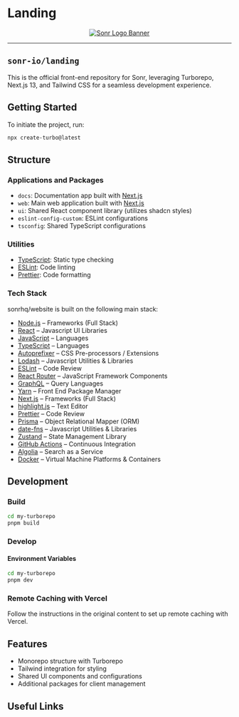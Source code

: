 # Landing

<div style="text-align: center;">

[![Sonr Logo Banner](.github/images/front-cover.png)](https://sonr.io)

</div>

---

## `sonr-io/landing`

This is the official front-end repository for Sonr, leveraging Turborepo, Next.js 13, and Tailwind CSS for a seamless development experience.

## Getting Started

To initiate the project, run:

```sh
npx create-turbo@latest
```

## Structure

### Applications and Packages

- `docs`: Documentation app built with [Next.js](https://nextjs.org/)
- `web`: Main web application built with [Next.js](https://nextjs.org/)
- `ui`: Shared React component library (utilizes shadcn styles)
- `eslint-config-custom`: ESLint configurations
- `tsconfig`: Shared TypeScript configurations

### Utilities

- [TypeScript](https://www.typescriptlang.org/): Static type checking
- [ESLint](https://eslint.org/): Code linting
- [Prettier](https://prettier.io): Code formatting

### Tech Stack

sonrhq/website is built on the following main stack:

- [Node.js](http://nodejs.org/) – Frameworks (Full Stack)
- [React](https://reactjs.org/) – Javascript UI Libraries
- [JavaScript](https://developer.mozilla.org/en-US/docs/Web/JavaScript) – Languages
- [TypeScript](http://www.typescriptlang.org) – Languages
- [Autoprefixer](https://github.com/postcss/autoprefixer) – CSS Pre-processors / Extensions
- [Lodash](https://lodash.com) – Javascript Utilities & Libraries
- [ESLint](http://eslint.org/) – Code Review
- [React Router](https://github.com/rackt/react-router) – JavaScript Framework Components
- [GraphQL](http://graphql.org/) – Query Languages
- [Yarn](https://yarnpkg.com/) – Front End Package Manager
- [Next.js](https://nextjs.org/) – Frameworks (Full Stack)
- [highlight.js](https://highlightjs.org/) – Text Editor
- [Prettier](https://prettier.io/) – Code Review
- [Prisma](https://www.prisma.io/) – Object Relational Mapper (ORM)
- [date-fns](https://date-fns.org/) – Javascript Utilities & Libraries
- [Zustand](https://github.com/react-spring/zustand) – State Management Library
- [GitHub Actions](https://github.com/features/actions) – Continuous Integration
- [Algolia](https://www.algolia.com/?utm_source=stackshare&utm_medium=referral) – Search as a Service
- [Docker](https://www.docker.com/) – Virtual Machine Platforms & Containers

## Development

### Build

```sh
cd my-turborepo
pnpm build
```

### Develop

#### Environment Variables

```sh
cd my-turborepo
pnpm dev
```

### Remote Caching with Vercel

Follow the instructions in the original content to set up remote caching with Vercel.

## Features

- Monorepo structure with Turborepo
- Tailwind integration for styling
- Shared UI components and configurations
- Additional packages for client management

## Useful Links

